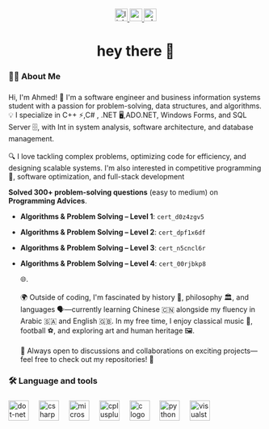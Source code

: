 
###

<div align="center">
  <a href="https://www.linkedin.com/in/ahmed-yasser-212b5b28b/" target="_blank">
    <img src="https://img.shields.io/static/v1?message=LinkedIn&logo=linkedin&label=&color=0077B5&logoColor=white&labelColor=&style=for-the-badge" height="25" alt="linkedin logo"  />
  </a>
  <a href="ahmedyassermonet@gmail.com" target="_blank">
    <img src="https://img.shields.io/static/v1?message=Gmail&logo=gmail&label=&color=D14836&logoColor=white&labelColor=&style=for-the-badge" height="25" alt="gmail logo"  />
  </a>
  <a href="00201023131109" target="_blank">
    <img src="https://img.shields.io/static/v1?message=Whatsapp&logo=whatsapp&label=&color=25D366&logoColor=white&labelColor=&style=for-the-badge" height="25" alt="whatsapp logo"  />
  </a>
</div>

###

<h1 align="center">hey there 👋</h1>

###

<h3 align="left">👩‍💻  About Me</h3>

###

<p align="left">Hi, I'm Ahmed! 🚀 I'm a software engineer and business information systems student with a passion for problem-solving, data structures, and algorithms. 💡 I specialize in C++ ⚡,C# , .NET 🖥️,ADO.NET, Windows Forms, and SQL Server 🗄️, with Int in system analysis, software architecture, and database management.<br><br>🔍 I love tackling complex problems, optimizing code for efficiency, and designing scalable systems. I'm also interested in competitive programming  🤖, software optimization, and full-stack development 
  
  **Solved 300+ problem-solving questions** (easy to medium) on **Programming Advices**.  

  - **Algorithms & Problem Solving – Level 1**: `cert_d0z4zgv5`  
  
- **Algorithms & Problem Solving – Level 2**: `cert_dpf1x6df`
  
- **Algorithms & Problem Solving – Level 3**: `cert_n5cncl6r`
  
- **Algorithms & Problem Solving – Level 4**: `cert_00rjbkp8`  

  
  🌐.<br><br>🌍 Outside of coding, I'm fascinated by history 📜, philosophy 🏛️, and languages 🗣️—currently learning Chinese 🇨🇳 alongside my fluency in Arabic 🇸🇦 and English 🇬🇧. In my free time, I enjoy classical music 🎼, football ⚽, and exploring art and human heritage 🖼️.<br><br>💬 Always open to discussions and collaborations on exciting projects—feel free to check out my repositories! 🎯</p>

###



<h3 align="left">🛠 Language and tools</h3>

###

<div align="left">
  <img src="https://cdn.jsdelivr.net/gh/devicons/devicon/icons/dot-net/dot-net-plain-wordmark.svg" height="40" alt="dot-net logo"  />
  <img width="12" />
  <img src="https://cdn.jsdelivr.net/gh/devicons/devicon/icons/csharp/csharp-original.svg" height="40" alt="csharp logo"  />
  <img width="12" />
  <img src="https://cdn.jsdelivr.net/gh/devicons/devicon/icons/microsoftsqlserver/microsoftsqlserver-plain.svg" height="40" alt="microsoftsqlserver logo"  />
  <img width="12" />
  <img src="https://cdn.jsdelivr.net/gh/devicons/devicon/icons/cplusplus/cplusplus-original.svg" height="40" alt="cplusplus logo"  />
  <img width="12" />
  <img src="https://cdn.jsdelivr.net/gh/devicons/devicon/icons/c/c-original.svg" height="40" alt="c logo"  />
    <img width="12" />
  <img src="https://cdn.jsdelivr.net/gh/devicons/devicon/icons/python/python-original.svg" height="40" alt="python logo"  />
  <img width="12" />
  <img src="https://cdn.jsdelivr.net/gh/devicons/devicon/icons/visualstudio/visualstudio-plain.svg" height="40" alt="visualstudio logo"  />
</div>

###
</div>

###
